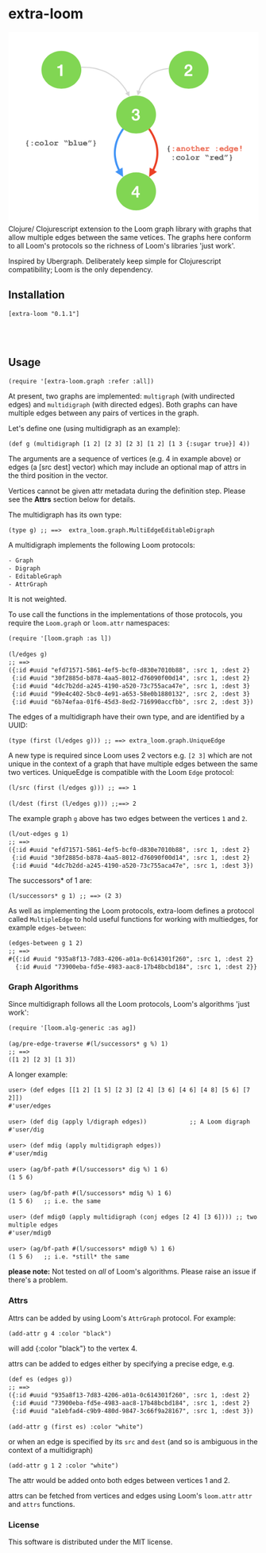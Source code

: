 # extra-loom

<img align="right" src="multiedge.png">

Clojure/ Clojurescript extension to the Loom graph library with graphs that allow multiple edges between the same vetices.
The graphs here conform to all Loom's protocols so the richness of Loom's libraries 'just work'.

Inspired by Ubergraph.
Deliberately keep simple for Clojurescript compatibility; Loom is the only dependency.

## Installation

    [extra-loom "0.1.1"]
<br/><br/>
## Usage

    (require '[extra-loom.graph :refer :all])


At present, two graphs are implemented: `multigraph` (with undirected edges) and `multidigraph` (with directed edges). Both graphs can have multiple edges between any pairs of vertices in the graph.


Let's define one (using multidigraph as an example):

    (def g (multidigraph [1 2] [2 3] [2 3] [1 2] [1 3 {:sugar true}] 4))

The arguments are a sequence of vertices (e.g. 4 in example above) or edges (a [src dest] vector) which may include an optional map of attrs in the third position in the vector.

Vertices cannot be given attr metadata during the definition step. Please see the **Attrs** section below for details.
    
The multidigraph has its own type:

    (type g) ;; ==>  extra_loom.graph.MultiEdgeEditableDigraph
    
A multidigraph implements the following Loom protocols:

    - Graph
    - Digraph
    - EditableGraph
    - AttrGraph

It is not weighted.

To use call the functions in the implementations of those protocols, you require the `Loom.graph` or `loom.attr` namespaces:

    (require '[loom.graph :as l])

    (l/edges g)
    ;; ==>
    ({:id #uuid "efd71571-5861-4ef5-bcf0-d830e7010b88", :src 1, :dest 2}
     {:id #uuid "30f2885d-b878-4aa5-8012-d76090f00d14", :src 1, :dest 2}
     {:id #uuid "4dc7b2dd-a245-4190-a520-73c755aca47e", :src 1, :dest 3}
     {:id #uuid "99e4c402-5bc0-4e91-a653-58e0b1880132", :src 2, :dest 3}
     {:id #uuid "6b74efaa-01f6-45d3-8ed2-716990accfbb", :src 2, :dest 3})
     
The edges of a multidigraph have their own type, and are identified by a UUID:

    (type (first (l/edges g))) ;; ==> extra_loom.graph.UniqueEdge
    
A new type is required since Loom uses 2 vectors e.g. `[2 3]` which are not unique in the context of a graph that have multiple edges between the same two vertices.
UniqueEdge is compatible with the Loom `Edge` protocol:

    (l/src (first (l/edges g))) ;; ==> 1
    
    (l/dest (first (l/edges g))) ;;==> 2
    
The example graph `g` above has two edges between the vertices `1` and `2`.

    (l/out-edges g 1)
    ;; ==>
    ({:id #uuid "efd71571-5861-4ef5-bcf0-d830e7010b88", :src 1, :dest 2}
     {:id #uuid "30f2885d-b878-4aa5-8012-d76090f00d14", :src 1, :dest 2}
     {:id #uuid "4dc7b2dd-a245-4190-a520-73c755aca47e", :src 1, :dest 3})
     
The successors* of 1 are:

    (l/successors* g 1) ;; ==> (2 3)

As well as implementing the Loom protocols, extra-loom defines a protocol called `MultipleEdge` to hold useful functions for working with multiedges, for example `edges-between`:

    (edges-between g 1 2)
    ;; ==>
    #{{:id #uuid "935a8f13-7d83-4206-a01a-0c614301f260", :src 1, :dest 2}
      {:id #uuid "73900eba-fd5e-4983-aac8-17b48bcbd184", :src 1, :dest 2}}


### Graph Algorithms

Since multidigraph follows all the Loom protocols, Loom's algorithms 'just work':

    (require '[loom.alg-generic :as ag])
    
    (ag/pre-edge-traverse #(l/successors* g %) 1)
    ;; ==>
    ([1 2] [2 3] [1 3])

A longer example:

    user> (def edges [[1 2] [1 5] [2 3] [2 4] [3 6] [4 6] [4 8] [5 6] [7 2]])
    #'user/edges

    user> (def dig (apply l/digraph edges))            ;; A Loom digraph
    #'user/dig

    user> (def mdig (apply multidigraph edges))
    #'user/mdig

    user> (ag/bf-path #(l/successors* dig %) 1 6)
    (1 5 6)

    user> (ag/bf-path #(l/successors* mdig %) 1 6)
    (1 5 6)   ;; i.e. the same

    user> (def mdig0 (apply multidigraph (conj edges [2 4] [3 6]))) ;; two multiple edges
    #'user/mdig0

    user> (ag/bf-path #(l/successors* mdig0 %) 1 6)
    (1 5 6)   ;; i.e. *still* the same
  
**please note:** Not tested on *all* of Loom's algorithms. Please raise an issue if there's a problem.

### Attrs
    
Attrs can be added by using Loom's `AttrGraph` protocol. For example:

    (add-attr g 4 :color "black")
    
will add {:color "black"} to the vertex 4.

attrs can be added to edges either by specifying a precise edge, e.g.

    (def es (edges g))
    ;; ==>
    ({:id #uuid "935a8f13-7d83-4206-a01a-0c614301f260", :src 1, :dest 2}
     {:id #uuid "73900eba-fd5e-4983-aac8-17b48bcbd184", :src 1, :dest 2}
     {:id #uuid "a1ebfad4-c9b9-480d-9847-3c66f9a28167", :src 1, :dest 3})
     
    (add-attr g (first es) :color "white")
    
or when an edge is specified by its `src` and `dest` (and so is ambiguous in the context of a multidigraph)

    (add-attr g 1 2 :color "white")
    
The attr would be added onto both edges between vertices 1 and 2.

attrs can be fetched from vertices and edges using Loom's `loom.attr` `attr` and `attrs` functions.


### License

This software is distributed under the MIT license.
